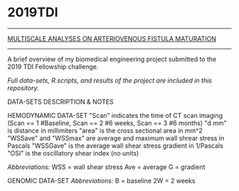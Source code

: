 # 2019TDI

***
[MULTISCALE ANALYSES ON ARTERIOVENOUS FISTULA MATURATION](https://rosamariatricarico.github.io/2019TDI/FISTULA.nb.html)
***
A brief overview of my biomedical engineering project submitted to the 2019 TDI Fellowship challenge.


*Full data-sets, R.scripts, and results of the project are included in this repository.*


DATA-SETS DESCRIPTION & NOTES

HEMODYNAMIC DATA-SET
"Scan" indicates the time of CT scan imaging (Scan == 1 #Baseline, Scan == 2 #6 weeks, Scan == 3 #6 months)
"d mm" is distance in millimiters
"area" is the cross sectional area in mm^2
"WSSave" and "WSSmax" are average and maximum wall shrear stress in Pascals
"WSSGave" is the average wall shear stress gradient in 1/Pascals
"OSI" is the oscillatory shear index (no units)

*Abbreviations:*
WSS = wall shear stress
Ave = average
G = gradient


GENOMIC DATA-SET
*Abbreviations:*
B = baseline
2W = 2 weeks
